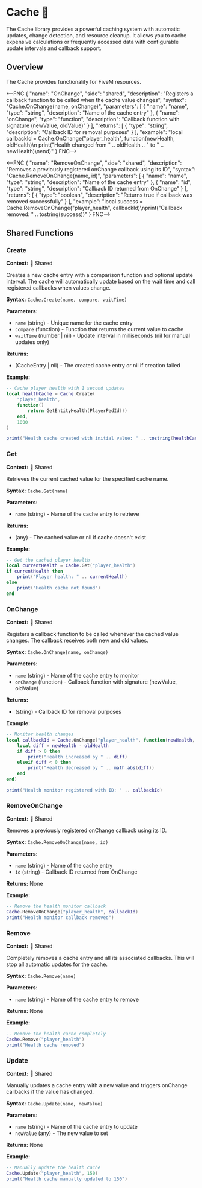 # Cache 💾

<!--META
nav: true
toc: true
description: The Cache library provides a powerful caching system with automatic updates, change detection, and resource cleanup. It allows you to cache expensive calculations or frequently accessed data with configurable update intervals and callback support.
-->

The Cache library provides a powerful caching system with automatic updates, change detection, and resource cleanup. It allows you to cache expensive calculations or frequently accessed data with configurable update intervals and callback support.

## Overview

The Cache provides functionality for FiveM resources.

<--FNC
{
  "name": "OnChange",
  "side": "shared",
  "description": "Registers a callback function to be called when the cache value changes",
  "syntax": "Cache.OnChange(name, onChange)",
  "parameters": [
    { "name": "name", "type": "string", "description": "Name of the cache entry" },
    { "name": "onChange", "type": "function", "description": "Callback function with signature (newValue, oldValue)" }
  ],
  "returns": [
    { "type": "string", "description": "Callback ID for removal purposes" }
  ],
  "example": "local callbackId = Cache.OnChange(\"player_health\", function(newHealth, oldHealth)\n    print(\"Health changed from \" .. oldHealth .. \" to \" .. newHealth)\nend)"
}
FNC-->

<--FNC
{
  "name": "RemoveOnChange",
  "side": "shared", 
  "description": "Removes a previously registered onChange callback using its ID",
  "syntax": "Cache.RemoveOnChange(name, id)",
  "parameters": [
    { "name": "name", "type": "string", "description": "Name of the cache entry" },
    { "name": "id", "type": "string", "description": "Callback ID returned from OnChange" }
  ],
  "returns": [
    { "type": "boolean", "description": "Returns true if callback was removed successfully" }
  ],
  "example": "local success = Cache.RemoveOnChange(\"player_health\", callbackId)\nprint(\"Callback removed: \" .. tostring(success))"
}
FNC-->

## Shared Functions

### Create

<!--TOC: Create-->

**Context:** 🔄 Shared

Creates a new cache entry with a comparison function and optional update interval. The cache will automatically update based on the wait time and call registered callbacks when values change.

**Syntax:** `Cache.Create(name, compare, waitTime)`

**Parameters:**
- `name` (string) - Unique name for the cache entry
- `compare` (function) - Function that returns the current value to cache
- `waitTime` (number | nil) - Update interval in milliseconds (nil for manual updates only)

**Returns:**
- (CacheEntry | nil) - The created cache entry or nil if creation failed

**Example:**
```lua
-- Cache player health with 1 second updates
local healthCache = Cache.Create(
    "player_health",
    function()
        return GetEntityHealth(PlayerPedId())
    end,
    1000
)

print("Health cache created with initial value: " .. tostring(healthCache.Value))
```

### Get

<!--TOC: Get-->

**Context:** 🔄 Shared

Retrieves the current cached value for the specified cache name.

**Syntax:** `Cache.Get(name)`

**Parameters:**
- `name` (string) - Name of the cache entry to retrieve

**Returns:**
- (any) - The cached value or nil if cache doesn't exist

**Example:**
```lua
-- Get the cached player health
local currentHealth = Cache.Get("player_health")
if currentHealth then
    print("Player health: " .. currentHealth)
else
    print("Health cache not found")
end
```

### OnChange

<!--TOC: OnChange-->

**Context:** 🔄 Shared

Registers a callback function to be called whenever the cached value changes. The callback receives both new and old values.

**Syntax:** `Cache.OnChange(name, onChange)`

**Parameters:**
- `name` (string) - Name of the cache entry to monitor
- `onChange` (function) - Callback function with signature (newValue, oldValue)

**Returns:**
- (string) - Callback ID for removal purposes

**Example:**
```lua
-- Monitor health changes
local callbackId = Cache.OnChange("player_health", function(newHealth, oldHealth)
    local diff = newHealth - oldHealth
    if diff > 0 then
        print("Health increased by " .. diff)
    elseif diff < 0 then
        print("Health decreased by " .. math.abs(diff))
    end
end)

print("Health monitor registered with ID: " .. callbackId)
```

### RemoveOnChange

<!--TOC: RemoveOnChange-->

**Context:** 🔄 Shared

Removes a previously registered onChange callback using its ID.

**Syntax:** `Cache.RemoveOnChange(name, id)`

**Parameters:**
- `name` (string) - Name of the cache entry
- `id` (string) - Callback ID returned from OnChange

**Returns:** None

**Example:**
```lua
-- Remove the health monitor callback
Cache.RemoveOnChange("player_health", callbackId)
print("Health monitor callback removed")
```

### Remove

<!--TOC: Remove-->

**Context:** 🔄 Shared

Completely removes a cache entry and all its associated callbacks. This will stop all automatic updates for the cache.

**Syntax:** `Cache.Remove(name)`

**Parameters:**
- `name` (string) - Name of the cache entry to remove

**Returns:** None

**Example:**
```lua
-- Remove the health cache completely
Cache.Remove("player_health")
print("Health cache removed")
```

### Update

<!--TOC: Update-->

**Context:** 🔄 Shared

Manually updates a cache entry with a new value and triggers onChange callbacks if the value has changed.

**Syntax:** `Cache.Update(name, newValue)`

**Parameters:**
- `name` (string) - Name of the cache entry to update
- `newValue` (any) - The new value to set

**Returns:** None

**Example:**
```lua
-- Manually update the health cache
Cache.Update("player_health", 150)
print("Health cache manually updated to 150")
```


